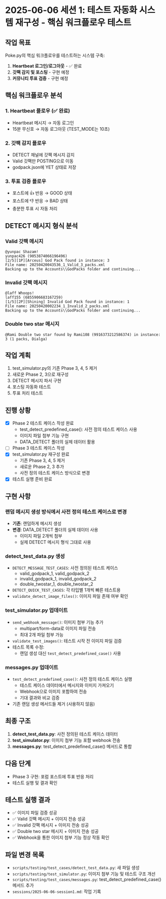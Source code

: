 # 2025-06-06 세션 1: 테스트 자동화 시스템 재구성 - 핵심 워크플로우 테스트

## 작업 목표
Poke.py의 핵심 워크플로우를 테스트하는 시스템 구축:
1. **Heartbeat 로그인/로그아웃** - ✅ 완료
2. **갓팩 감지 및 포스팅** - 구현 예정
3. **커뮤니티 투표 검증** - 구현 예정

## 핵심 워크플로우 분석

### 1. Heartbeat 플로우 (✅ 완료)
- Heartbeat 메시지 → 자동 로그인
- 15분 무신호 → 자동 로그아웃 (TEST_MODE는 10초)

### 2. 갓팩 감지 플로우
- DETECT 채널에 갓팩 메시지 감지
- Valid 갓팩만 POSTING으로 이동
- godpack.json에 YET 상태로 저장

### 3. 투표 검증 플로우  
- 포스트에 👍 반응 → GOOD 상태
- 포스트에 👎 반응 → BAD 상태
- 충분한 투표 시 자동 처리

## DETECT 메시지 형식 분석

### Valid 갓팩 메시지
```
@yunpac Shazam!
yunpac426 (9053874066196496)
[2/5][1P][Arceus] God Pack found in instance: 3
File name: 20250420043536_1_Valid_3_packs.xml
Backing up to the Accounts\\GodPacks folder and continuing...
```

### Invalid 갓팩 메시지
```
@laff Whoops!
laff155 (6855906683167259)
[1/5][2P][Shining] Invalid God Pack found in instance: 1
File name: 20250420002234_1_Invalid_2_packs.xml
Backing up to the Accounts\\GodPacks folder and continuing...
```

### Double two star 메시지
```
@Rami Double two star found by Rami108 (9916373212586374) in instance: 3 (1 packs, Dialga)
```

## 작업 계획
1. test_simulator.py의 기존 Phase 3, 4, 5 제거
2. 새로운 Phase 2, 3으로 재구성
3. DETECT 메시지 파서 구현
4. 포스팅 자동화 테스트
5. 투표 처리 테스트

## 진행 상황
- [x] Phase 2 테스트 케이스 작성 완료
  - test_detect_predefined_case(): 사전 정의 테스트 케이스 사용
  - 이미지 파일 첨부 기능 구현
  - DATA_DETECT 폴더의 실제 데이터 활용
- [ ] Phase 3 테스트 케이스 작성
- [x] test_simulator.py 재구성 완료
  - 기존 Phase 3, 4, 5 제거
  - 새로운 Phase 2, 3 추가
  - 사전 정의 테스트 케이스 방식으로 변경
- [x] 테스트 실행 준비 완료

## 구현 사항

### 랜덤 메시지 생성 방식에서 사전 정의 테스트 케이스로 변경
- **기존**: 랜덤하게 메시지 생성
- **변경**: DATA_DETECT 폴더의 실제 데이터 사용
  - 이미지 파일 2개씩 첨부
  - 실제 DETECT 메시지 형식 그대로 사용

### detect_test_data.py 생성
- `DETECT_MESSAGE_TEST_CASES`: 사전 정의된 테스트 케이스
  - valid_godpack_1, valid_godpack_2
  - invalid_godpack_1, invalid_godpack_2
  - double_twostar_1, double_twostar_2
- `DETECT_QUICK_TEST_CASES`: 각 타입별 1개씩 빠른 테스트용
- `validate_detect_image_files()`: 이미지 파일 존재 여부 확인

### test_simulator.py 업데이트
- `send_webhook_message()`: 이미지 첨부 기능 추가
  - multipart/form-data로 이미지 파일 전송
  - 최대 2개 파일 첨부 가능
- `validate_test_images()`: 테스트 시작 전 이미지 파일 검증
- 테스트 목록 수정:
  - 랜덤 생성 대신 `test_detect_predefined_case()` 사용

### messages.py 업데이트
- `test_detect_predefined_case()`: 사전 정의 테스트 케이스 실행
  - 테스트 케이스 데이터에서 메시지와 이미지 가져오기
  - Webhook으로 이미지 포함하여 전송
  - 기대 결과와 비교 검증
- 기존 랜덤 생성 메서드들 제거 (사용하지 않음)

## 최종 구조
1. **detect_test_data.py**: 사전 정의된 테스트 케이스 데이터
2. **test_simulator.py**: 이미지 첨부 기능 포함 webhook 전송
3. **messages.py**: test_detect_predefined_case() 메서드로 통합

## 다음 단계
- Phase 3 구현: 포럼 포스트에 투표 반응 처리
- 테스트 실행 및 결과 확인

## 테스트 실행 결과
- ✅ 이미지 파일 검증 성공
- ✅ Valid 갓팩 메시지 + 이미지 전송 성공
- ✅ Invalid 갓팩 메시지 + 이미지 전송 성공
- ✅ Double two star 메시지 + 이미지 전송 성공
- ✅ Webhook을 통한 이미지 첨부 기능 정상 작동 확인

## 파일 변경 목록
- `scripts/testing/test_cases/detect_test_data.py`: 새 파일 생성
- `scripts/testing/test_simulator.py`: 이미지 첨부 기능 및 테스트 구조 개선
- `scripts/testing/test_cases/messages.py`: test_detect_predefined_case() 메서드 추가
- `sessions/2025-06-06-session1.md`: 작업 기록
